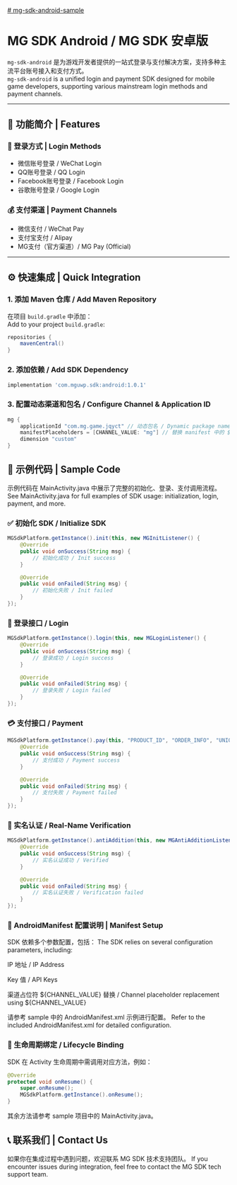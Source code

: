 [# mg-sdk-android-sample]()

# MG SDK Android / MG SDK 安卓版

`mg-sdk-android` 是为游戏开发者提供的一站式登录与支付解决方案，支持多种主流平台账号接入和支付方式。  
`mg-sdk-android` is a unified login and payment SDK designed for mobile game developers, supporting various mainstream login methods and payment channels.

---

## 📌 功能简介 | Features

### 🔐 登录方式 | Login Methods

- 微信账号登录 / WeChat Login
- QQ账号登录 / QQ Login
- Facebook账号登录 / Facebook Login
- 谷歌账号登录 / Google Login

### 💰 支付渠道 | Payment Channels

- 微信支付 / WeChat Pay
- 支付宝支付 / Alipay
- MG支付（官方渠道）/ MG Pay (Official)

---

## ⚙️ 快速集成 | Quick Integration

### 1. 添加 Maven 仓库 / Add Maven Repository

在项目 `build.gradle` 中添加：  
Add to your project `build.gradle`:

```groovy
repositories {
    mavenCentral()
}
```

### 2. 添加依赖 / Add SDK Dependency
```groovy
implementation 'com.mguwp.sdk:android:1.0.1'
```

### 3. 配置动态渠道和包名 / Configure Channel & Application ID
```groovy
mg {
    applicationId "com.mg.game.jqyct" // 动态包名 / Dynamic package name
    manifestPlaceholders = [CHANNEL_VALUE: "mg"] // 替换 manifest 中的 ${CHANNEL_VALUE}
    dimension "custom"
}
```

## 🧪 示例代码 | Sample Code
示例代码在 MainActivity.java 中展示了完整的初始化、登录、支付调用流程。
See MainActivity.java for full examples of SDK usage: initialization, login, payment, and more.

### ✅ 初始化 SDK / Initialize SDK
```java
MGSdkPlatform.getInstance().init(this, new MGInitListener() {
    @Override
    public void onSuccess(String msg) {
        // 初始化成功 / Init success
    }

    @Override
    public void onFailed(String msg) {
        // 初始化失败 / Init failed
    }
});
```

### 🔐 登录接口 / Login
```java
MGSdkPlatform.getInstance().login(this, new MGLoginListener() {
    @Override
    public void onSuccess(String msg) {
        // 登录成功 / Login success
    }

    @Override
    public void onFailed(String msg) {
        // 登录失败 / Login failed
    }
});
```

### 💳 支付接口 / Payment
```java
MGSdkPlatform.getInstance().pay(this, "PRODUCT_ID", "ORDER_INFO", "UNIQUE_USER_ID", new MGPayListener() {
    @Override
    public void onSuccess(String msg) {
        // 支付成功 / Payment success
    }

    @Override
    public void onFailed(String msg) {
        // 支付失败 / Payment failed
    }
});
```

### 👤 实名认证 / Real-Name Verification
```java
MGSdkPlatform.getInstance().antiAddition(this, new MGAntiAdditionListener() {
    @Override
    public void onSuccess(String msg) {
        // 实名认证成功 / Verified
    }

    @Override
    public void onFailed(String msg) {
        // 实名认证失败 / Verification failed
    }
});
```

### 🧩 AndroidManifest 配置说明 | Manifest Setup
SDK 依赖多个参数配置，包括：
The SDK relies on several configuration parameters, including:

IP 地址 / IP Address

Key 值 / API Keys

渠道占位符 ${CHANNEL_VALUE} 替换 / Channel placeholder replacement using ${CHANNEL_VALUE}

请参考 sample 中的 AndroidManifest.xml 示例进行配置。
Refer to the included AndroidManifest.xml for detailed configuration.

### 🔁 生命周期绑定 / Lifecycle Binding
SDK 在 Activity 生命周期中需调用对应方法，例如：
```java
@Override
protected void onResume() {
    super.onResume();
    MGSdkPlatform.getInstance().onResume();
}
```
其余方法请参考 sample 项目中的 MainActivity.java。

## 📞 联系我们 | Contact Us
如果你在集成过程中遇到问题，欢迎联系 MG SDK 技术支持团队。
If you encounter issues during integration, feel free to contact the MG SDK tech support team.